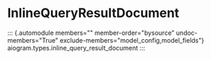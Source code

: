 # InlineQueryResultDocument

::: {.automodule members="" member-order="bysource" undoc-members="True" exclude-members="model_config,model_fields"}
aiogram.types.inline_query_result_document
:::
